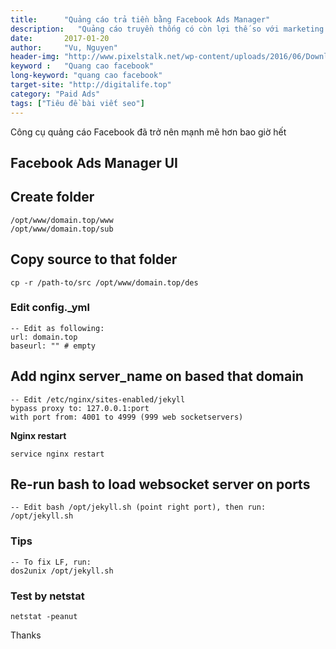```yaml
---
title:      "Quảng cáo trả tiền bằng Facebook Ads Manager"
description:   "Quảng cáo truyền thống có còn lợi thế so với marketing online?"
date:       2017-01-20
author:     "Vu, Nguyen"
header-img: "http://www.pixelstalk.net/wp-content/uploads/2016/06/Download-Facebook-Wallpaper-Free.jpg"    
keyword :   "Quang cao facebook"                 
long-keyword: "quang cao facebook"        
target-site: "http://digitalife.top"    
category: "Paid Ads"
tags: ["Tiêu đề bài viết seo"]
---
```


<!-- BEGIN POST_EXCERPT: mo ta ngan ve noi dung bai viet -->
Công cụ quảng cáo Facebook đã trở nên mạnh mẽ hơn bao giờ hết
<!--more-->
<!-- END  POST_EXCERPT -->


## Facebook Ads Manager UI

## Create folder      

    /opt/www/domain.top/www
    /opt/www/domain.top/sub

## Copy source to that folder 

    cp -r /path-to/src /opt/www/domain.top/des 

### Edit config._yml 
    -- Edit as following: 
    url: domain.top
    baseurl: "" # empty

## Add nginx server_name on based that domain

    -- Edit /etc/nginx/sites-enabled/jekyll 
    bypass proxy to: 127.0.0.1:port
    with port from: 4001 to 4999 (999 web socketservers)

**Nginx restart**

    service nginx restart

## Re-run bash to load websocket server on ports

    -- Edit bash /opt/jekyll.sh (point right port), then run: 
    /opt/jekyll.sh

### Tips
    -- To fix LF, run: 
    dos2unix /opt/jekyll.sh 

### Test by netstat
    netstat -peanut

Thanks 


  
